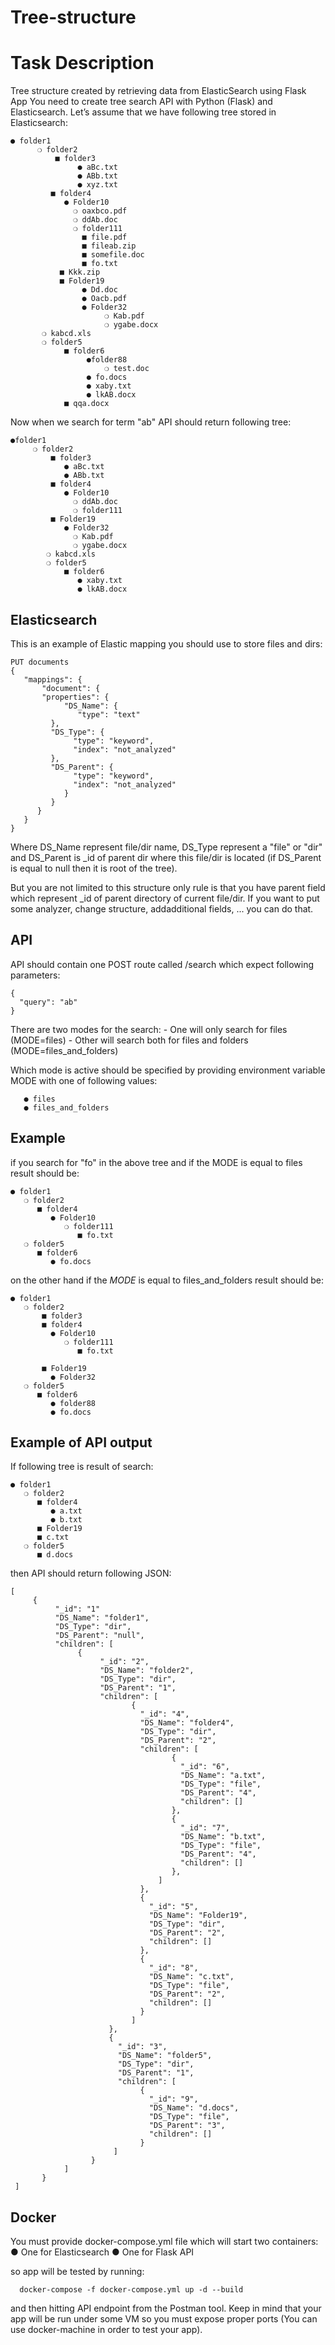 # Tree-structure
# Task Description

Tree structure created by retrieving data from ElasticSearch using Flask App
You need to create tree search API with Python (Flask) and Elasticsearch. Let’s assume that we have following tree stored in Elasticsearch:
```
● folder1
      ❍ folder2
          ■ folder3
               ● aBc.txt
               ● ABb.txt
               ● xyz.txt
         ■ folder4
            ● Folder10
              ❍ oaxbco.pdf
              ❍ ddAb.doc
              ❍ folder111
                ■ file.pdf
                ■ fileab.zip
                ■ somefile.doc
                ■ fo.txt
           ■ Kkk.zip
           ■ Folder19
                ● Dd.doc
                ● Oacb.pdf
                ● Folder32
                     ❍ Kab.pdf
                     ❍ ygabe.docx
       ❍ kabcd.xls
       ❍ folder5
            ■ folder6
                 ●folder88
                     ❍ test.doc
                 ● fo.docs
                 ● xaby.txt
                 ● lkAB.docx
            ■ qqa.docx
```       
       
Now when we search for term "ab" API should return following tree:
```
●folder1
     ❍ folder2
         ■ folder3
            ● aBc.txt
            ● ABb.txt
         ■ folder4
            ● Folder10
              ❍ ddAb.doc
              ❍ folder111
         ■ Folder19
            ● Folder32
              ❍ Kab.pdf
              ❍ ygabe.docx
        ❍ kabcd.xls
        ❍ folder5
            ■ folder6
               ● xaby.txt
               ● lkAB.docx
```      

## Elasticsearch
This is an example of Elastic mapping you should use to store files and dirs:
```
PUT documents
{
   "mappings": {
       "document": {
       "properties": {
            "DS_Name": {
               "type": "text"
         },
         "DS_Type": {
              "type": "keyword",
              "index": "not_analyzed"
         },
         "DS_Parent": {
              "type": "keyword",
              "index": "not_analyzed"
            }
         }
      }
   }
}
```
Where DS_Name represent file/dir name, DS_Type represent a "file" or "dir" and DS_Parent is _id
of parent dir where this file/dir is located (if DS_Parent is equal to null then it is root of the tree).

But you are not limited to this structure only rule is that you have parent field which represent _id
of parent directory of current file/dir. If you want to put some analyzer, change structure, addadditional fields, ... you can do that.


## API
API should contain one POST route called /search which expect following parameters:
```
{
  "query": "ab"
}
```
There are two modes for the search: - One will only search for files (MODE=files) - Other will search
both for files and folders (MODE=files_and_folders)

Which mode is active should be specified by providing environment variable MODE with one of
following values:
```
   ● files
   ● files_and_folders
```

## Example
if you search for "fo" in the above tree and if the MODE is equal to files result should be:
```
● folder1
   ❍ folder2
      ■ folder4
         ● Folder10
            ❍ folder111
               ■ fo.txt
   ❍ folder5
      ■ folder6
         ● fo.docs
```      
on the other hand if the *MODE* is equal to files_and_folders result should be:
```
● folder1
   ❍ folder2
       ■ folder3
       ■ folder4
         ● Folder10
            ❍ folder111
               ■ fo.txt

       ■ Folder19
         ● Folder32
   ❍ folder5
      ■ folder6
         ● folder88
         ● fo.docs
 ```     
      
## Example of API output
If following tree is result of search:
```
● folder1
   ❍ folder2
      ■ folder4
         ● a.txt
         ● b.txt
      ■ Folder19
      ■ c.txt
   ❍ folder5
      ■ d.docs
```
then API should return following JSON:
```
[
     {
          "_id": "1"
          "DS_Name": "folder1",
          "DS_Type": "dir",
          "DS_Parent": "null",
          "children": [
               {
                    "_id": "2",
                    "DS_Name": "folder2",
                    "DS_Type": "dir",
                    "DS_Parent": "1",
                    "children": [
                           {
                             "_id": "4",
                             "DS_Name": "folder4",
                             "DS_Type": "dir",
                             "DS_Parent": "2",
                             "children": [
                                    {
                                      "_id": "6",
                                      "DS_Name": "a.txt",
                                      "DS_Type": "file",
                                      "DS_Parent": "4",
                                      "children": []
                                    },
                                    {
                                      "_id": "7",
                                      "DS_Name": "b.txt",
                                      "DS_Type": "file",
                                      "DS_Parent": "4",
                                      "children": []
                                    },
                                 ]
                             },
                             {
                               "_id": "5",
                               "DS_Name": "Folder19",
                               "DS_Type": "dir",
                               "DS_Parent": "2",
                               "children": []
                             },
                             {
                               "_id": "8",
                               "DS_Name": "c.txt",
                               "DS_Type": "file",
                               "DS_Parent": "2",
                               "children": []
                             }
                           ]
                      },
                      {
                        "_id": "3",
                        "DS_Name": "folder5",
                        "DS_Type": "dir",
                        "DS_Parent": "1",
                        "children": [
                             {
                               "_id": "9",
                               "DS_Name": "d.docs",
                               "DS_Type": "file",
                               "DS_Parent": "3",
                               "children": []
                             }
                       ]
                  }
            ]
       }
 ]
``` 
 
## Docker

You must provide docker-compose.yml file which will start two containers:
● One for Elasticsearch
● One for Flask API

so app will be tested by running:
```
  docker-compose -f docker-compose.yml up -d --build
 ```
and then hitting API endpoint from the Postman tool. Keep in mind that your app will be run under
some VM so you must expose proper ports (You can use docker-machine in order to test your app).
